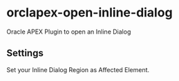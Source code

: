 # orclapex-open-inline-dialog
Oracle APEX Plugin to open an Inline Dialog

## Settings
Set your Inline Dialog Region as Affected Element.
